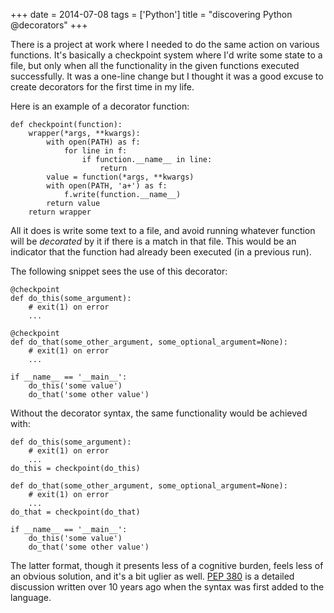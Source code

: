 +++
date = 2014-07-08
tags = ['Python']
title = "discovering Python @decorators"
+++

There is a project at work where I needed to do the same action on
various functions. It\'s basically a checkpoint system where I\'d write
some state to a file, but only when all the functionality in the given
functions executed successfully. It was a one-line change but I thought
it was a good excuse to create decorators for the first time in my life.

Here is an example of a decorator function:

    def checkpoint(function):
        wrapper(*args, **kwargs):
            with open(PATH) as f:
                for line in f:
                    if function.__name__ in line:
                        return
            value = function(*args, **kwargs)
            with open(PATH, 'a+') as f:
                f.write(function.__name__)
            return value
        return wrapper

All it does is write some text to a file, and avoid running whatever
function will be *decorated* by it if there is a match in that file.
This would be an indicator that the function had already been executed
(in a previous run).

The following snippet sees the use of this decorator:

    @checkpoint
    def do_this(some_argument):
        # exit(1) on error
        ...

    @checkpoint
    def do_that(some_other_argument, some_optional_argument=None):
        # exit(1) on error
        ...

    if __name__ == '__main__':
        do_this('some value')
        do_that('some other value')

Without the decorator syntax, the same functionality would be achieved
with:

    def do_this(some_argument):
        # exit(1) on error
        ...
    do_this = checkpoint(do_this)

    def do_that(some_other_argument, some_optional_argument=None):
        # exit(1) on error
        ...
    do_that = checkpoint(do_that)

    if __name__ == '__main__':
        do_this('some value')
        do_that('some other value')

The latter format, though it presents less of a cognitive burden, feels
less of an obvious solution, and it\'s a bit uglier as well. [PEP 380]
is a detailed discussion written over 10 years ago when the syntax was
first added to the language.

  [PEP 380]: http://legacy.python.org/dev/peps/pep-0318
